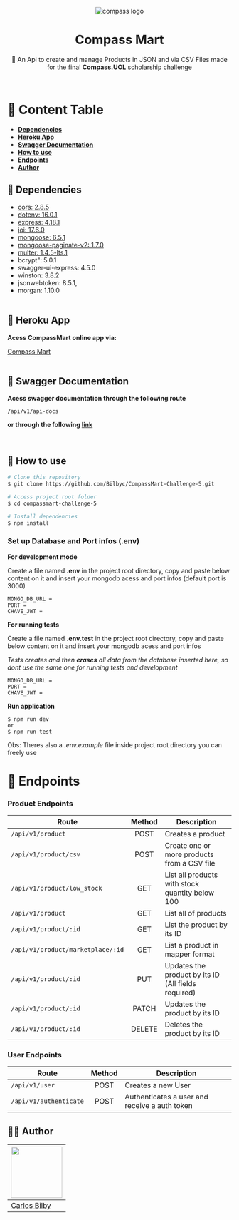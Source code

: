 <p align="center">
  <img alt="compass logo" src="https://user-images.githubusercontent.com/65569815/176964539-fe858838-0d07-418e-9220-b6d94461ecee.png" />
</p>

<h1 align="center">Compass Mart</h1>
<p align="center">🚀 An Api to create and manage Products in JSON and via CSV Files made for the final <strong>Compass.UOL</strong> scholarship challenge</p><br>

📁 Content Table
=================
<!--ts-->
   * **[Dependencies](#-dependencies)**
   * **[Heroku App](#-heroku-app)**
   * **[Swagger Documentation](#-swagger-documentation)**
   * **[How to use](#-how-to-use)**
   * **[Endpoints](#-endpoints)**
   * **[Author](#-author)**
<!--te-->

🔑 Dependencies
---------------
* [cors: 2.8.5](https://www.npmjs.com/package/cors)
* [dotenv: 16.0.1](https://www.npmjs.com/package/dotenv)
* [express: 4.18.1](http://expressjs.com/)
* [joi: 17.6.0](https://www.npmjs.com/package/joi)
* [mongoose: 6.5.1](https://mongoosejs.com/)
* [mongoose-paginate-v2: 1.7.0](https://www.npmjs.com/package/mongoose-paginate-v2)
* [multer: 1.4.5-lts.1](https://www.npmjs.com/package/multer)
* bcrypt": 5.0.1
* swagger-ui-express: 4.5.0
* winston: 3.8.2
* jsonwebtoken: 8.5.1,
* morgan: 1.10.0<br><br>

🔮 Heroku App
--------------
**Acess CompassMart online app via:**

[Compass Mart](https://compass-mart-challenge-5.herokuapp.com/)
<br><br>


📑 Swagger Documentation
---------------
**Acess swagger documentation through the following route**
``` 
/api/v1/api-docs
```
**or through the following [link](https://compass-mart-challenge-5.herokuapp.com/api/v1/api-docs/)**

<br>

🎲 How to use
---------------

```bash
# Clone this repository
$ git clone https://github.com/Bilbyc/CompassMart-Challenge-5.git

# Access project root folder
$ cd compassmart-challenge-5

# Install dependencies
$ npm install

```
### Set up Database and Port infos (.env)
**For development mode**

Create a file named **.env** in the project root directory, copy and paste below content on it and insert your mongodb acess and port infos (default port is 3000)
```
MONGO_DB_URL =
PORT =
CHAVE_JWT =     
```
**For running tests**

Create a file named **.env.test** in the project root directory, copy and paste below content on it and insert your mongodb acess and port infos

*Tests creates and then **erases** all data from the database inserted here, so dont use the same one for running tests and development*
```
MONGO_DB_URL =    
PORT =
CHAVE_JWT =     
```
**Run application**
```
$ npm run dev
or
$ npm run test
```
Obs: Theres also a *.env.example* file inside project root directory you can freely use


📌 Endpoints
============
### Product Endpoints
|       Route                       |    Method    |                   Description                       |                                                             
|   ---------------                 | :----------: |  -------------------------------------------------- |                                                             
|  `/api/v1/product`                |     POST     |  Creates a product                                  | 
|  `/api/v1/product/csv`            |     POST     |  Create one or more products from a CSV file        |
|  `/api/v1/product/low_stock`      |     GET      | List all products with stock quantity below 100     |
|  `/api/v1/product`                |     GET      |  List all of products                               |   
|  `/api/v1/product/:id`            |     GET      |  List the product by its ID                         | 
|  `/api/v1/product/marketplace/:id`|     GET      |  List a product in mapper format                    | 
|  `/api/v1/product/:id`            |     PUT      |  Updates the product by its ID (All fields required)|  
|  `/api/v1/product/:id`            |    PATCH     |  Updates the product by its ID                      |
|  `/api/v1/product/:id`            |    DELETE    |  Deletes the product by its ID                      |

### User Endpoints
|       Route               |    Method    |                   Description                       |                                                             
|   ---------------         | :----------: |  -------------------------------------------------- |                                                             
|  `/api/v1/user`           |     POST     |  Creates a new User                                 | 
|  `/api/v1/authenticate`   |     POST     |  Authenticates a user and receive a auth token      |

    
## ✋🏻 Author
| <img src="https://avatars.githubusercontent.com/Bilbyc" width=115> |
|--------------------------------------------------------------------|
| <a href="https://github.com/Bilbyc">Carlos Bilby</a> |



